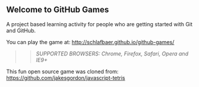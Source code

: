 ## Welcome to GitHub Games

A project based learning activity for people who are getting started with Git and GitHub.

You can play the game at: http://schlafbaer.github.io/github-games/

>> _*SUPPORTED BROWSERS*: Chrome, Firefox, Safari, Opera and IE9+_

This fun open source game was cloned from: https://github.com/jakesgordon/javascript-tetris
